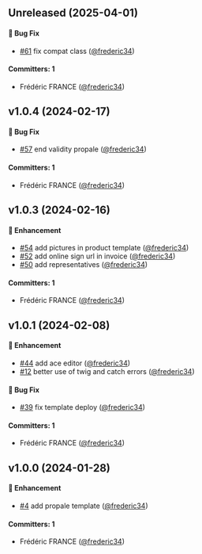 
## Unreleased (2025-04-01)

#### :bug: Bug Fix
* [#61](https://github.com/frederic34/dolibarr_module_easydocgenerator/pull/61) fix compat class ([@frederic34](https://github.com/frederic34))

#### Committers: 1
- Frédéric FRANCE ([@frederic34](https://github.com/frederic34))


## v1.0.4 (2024-02-17)

#### :bug: Bug Fix
* [#57](https://github.com/frederic34/dolibarr_module_easydocgenerator/pull/57) end validity propale ([@frederic34](https://github.com/frederic34))

#### Committers: 1
- Frédéric FRANCE ([@frederic34](https://github.com/frederic34))


## v1.0.3 (2024-02-16)

#### :rocket: Enhancement
* [#54](https://github.com/frederic34/dolibarr_module_easydocgenerator/pull/54) add pictures in product template ([@frederic34](https://github.com/frederic34))
* [#52](https://github.com/frederic34/dolibarr_module_easydocgenerator/pull/52) add online sign url in invoice ([@frederic34](https://github.com/frederic34))
* [#50](https://github.com/frederic34/dolibarr_module_easydocgenerator/pull/50) add representatives ([@frederic34](https://github.com/frederic34))

#### Committers: 1
- Frédéric FRANCE ([@frederic34](https://github.com/frederic34))


## v1.0.1 (2024-02-08)

#### :rocket: Enhancement
* [#44](https://github.com/frederic34/dolibarr_module_easydocgenerator/pull/44) add ace editor ([@frederic34](https://github.com/frederic34))
* [#12](https://github.com/frederic34/dolibarr_module_easydocgenerator/pull/12) better use of twig and catch errors ([@frederic34](https://github.com/frederic34))

#### :bug: Bug Fix
* [#39](https://github.com/frederic34/dolibarr_module_easydocgenerator/pull/39) fix template deploy ([@frederic34](https://github.com/frederic34))

#### Committers: 1
- Frédéric FRANCE ([@frederic34](https://github.com/frederic34))


## v1.0.0 (2024-01-28)

#### :rocket: Enhancement
* [#4](https://github.com/frederic34/dolibarr_module_easydocgenerator/pull/4) add propale template ([@frederic34](https://github.com/frederic34))

#### Committers: 1
- Frédéric FRANCE ([@frederic34](https://github.com/frederic34))
